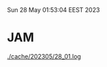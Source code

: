 Sun 28 May 01:53:04 EEST 2023
# JAM
<a href='./cache/202305/28_01.log'>./cache/202305/28_01.log</a>
